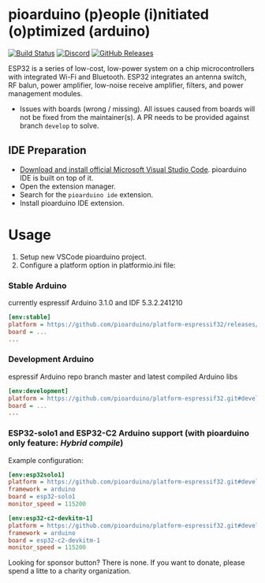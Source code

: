 # pioarduino (p)eople (i)nitiated (o)ptimized (arduino)

[![Build Status](https://github.com/pioarduino/platform-espressif32/workflows/Examples/badge.svg)](https://github.com/pioarduino/platform-espressif32/actions)
[![Discord](https://img.shields.io/discord/1263397951829708871.svg?logo=discord&logoColor=white&color=5865F2&label=Discord)](https://discord.gg/Nutz9crnZr)
[![GitHub Releases](https://img.shields.io/github/downloads/pioarduino/platform-espressif32/total?label=downloads)](https://github.com/pioarduino/platform-espressif32/releases/latest)

ESP32 is a series of low-cost, low-power system on a chip microcontrollers with integrated Wi-Fi and Bluetooth. ESP32 integrates an antenna switch, RF balun, power amplifier, low-noise receive amplifier, filters, and power management modules.

* Issues with boards (wrong / missing). All issues caused from boards will not be fixed from the maintainer(s). A PR needs to be provided against branch `develop` to solve.

## IDE Preparation

- [Download and install official Microsoft Visual Studio Code](https://code.visualstudio.com/). pioarduino IDE is built on top of it.
- Open the extension manager.
- Search for the `pioarduino ide` extension.
- Install pioarduino IDE extension.

# Usage
1. Setup new VSCode pioarduino project.
1. Configure a platform option in platformio.ini file:

### Stable Arduino
currently espressif Arduino 3.1.0 and IDF 5.3.2.241210

```ini
[env:stable]
platform = https://github.com/pioarduino/platform-espressif32/releases/download/stable/platform-espressif32.zip
board = ...
...
```

### Development Arduino
espressif Arduino repo branch master and latest compiled Arduino libs

```ini
[env:development]
platform = https://github.com/pioarduino/platform-espressif32.git#develop
board = ...
...
```

### ESP32-solo1 and ESP32-C2 Arduino support (with pioarduino only feature: *Hybrid compile*)
Example configuration:

```ini
[env:esp32solo1]
platform = https://github.com/pioarduino/platform-espressif32.git#develop
framework = arduino
board = esp32-solo1
monitor_speed = 115200

[env:esp32-c2-devkitm-1]
platform = https://github.com/pioarduino/platform-espressif32.git#develop
framework = arduino
board = esp32-c2-devkitm-1
monitor_speed = 115200
```

Looking for sponsor button? There is none. If you want to donate, please spend a litte to a charity organization.
